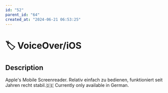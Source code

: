```yaml
---
id: "52"
parent_id: "64"
created_at: "2024-06-21 06:53:25"
---
```


# 🏷️ VoiceOver/iOS

## Description

Apple's Mobile Screenreader. Relativ einfach zu bedienen, funktioniert seit Jahren recht stabil.🇩🇪 Currently only available in German.
